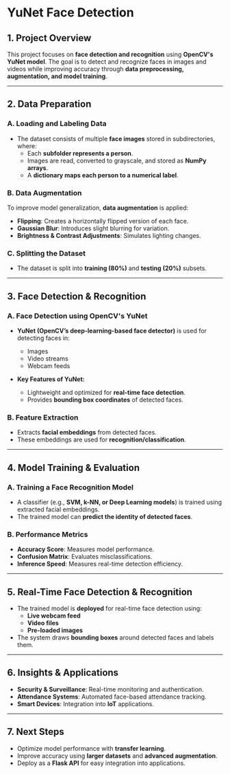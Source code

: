# **YuNet Face Detection**

## **1. Project Overview**
This project focuses on **face detection and recognition** using **OpenCV's YuNet model**. The goal is to detect and recognize faces in images and videos while improving accuracy through **data preprocessing, augmentation, and model training**.

---

## **2. Data Preparation**
### **A. Loading and Labeling Data**
- The dataset consists of multiple **face images** stored in subdirectories, where:
  - Each **subfolder represents a person**.
  - Images are read, converted to grayscale, and stored as **NumPy arrays**.
  - A **dictionary maps each person to a numerical label**.

### **B. Data Augmentation**
To improve model generalization, **data augmentation** is applied:
- **Flipping**: Creates a horizontally flipped version of each face.
- **Gaussian Blur**: Introduces slight blurring for variation.
- **Brightness & Contrast Adjustments**: Simulates lighting changes.

### **C. Splitting the Dataset**
- The dataset is split into **training (80%)** and **testing (20%)** subsets.

---

## **3. Face Detection & Recognition**
### **A. Face Detection using OpenCV's YuNet**
- **YuNet (OpenCV’s deep-learning-based face detector)** is used for detecting faces in:
  - Images
  - Video streams
  - Webcam feeds

- **Key Features of YuNet:**
  - Lightweight and optimized for **real-time face detection**.
  - Provides **bounding box coordinates** of detected faces.

### **B. Feature Extraction**
- Extracts **facial embeddings** from detected faces.
- These embeddings are used for **recognition/classification**.

---

## **4. Model Training & Evaluation**
### **A. Training a Face Recognition Model**
- A classifier (e.g., **SVM, k-NN, or Deep Learning models**) is trained using extracted facial embeddings.
- The trained model can **predict the identity of detected faces**.

### **B. Performance Metrics**
- **Accuracy Score**: Measures model performance.
- **Confusion Matrix**: Evaluates misclassifications.
- **Inference Speed**: Measures real-time detection efficiency.

---

## **5. Real-Time Face Detection & Recognition**
- The trained model is **deployed** for real-time face detection using:
  - **Live webcam feed**
  - **Video files**
  - **Pre-loaded images**
- The system draws **bounding boxes** around detected faces and labels them.

---

## **6. Insights & Applications**
- **Security & Surveillance**: Real-time monitoring and authentication.
- **Attendance Systems**: Automated face-based attendance tracking.
- **Smart Devices**: Integration into **IoT** applications.

---

## **7. Next Steps**
- Optimize model performance with **transfer learning**.
- Improve accuracy using **larger datasets** and **advanced augmentation**.
- Deploy as a **Flask API** for easy integration into applications.

